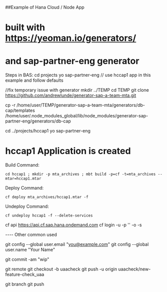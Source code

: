 
##Example of Hana  Cloud   / Node App  
# built with https://yeoman.io/generators/
# and sap-partner-eng  generator


Steps in BAS:
cd projects
yo sap-partner-eng
// use hccap1 app in this example and follow defaults

//fix temporary issue with generator
mkdir ../TEMP
cd TEMP
git clone https://github.com/andrewlunde/generator-sap-a-team-mta.git

cp -r /home/user/TEMP/generator-sap-a-team-mta/generators/db-cap/templates /home/user/.node_modules_global/lib/node_modules/generator-sap-partner-eng/generators/db-cap

cd ../projects/hccap1
yo sap-partner-eng



# hccap1 Application  is created

Build Command:
```
cd hccap1 ; mkdir -p mta_archives ; mbt build -p=cf -t=mta_archives --mtar=hccap1.mtar
```

Deploy Command:
```
cf deploy mta_archives/hccap1.mtar -f
```

Undeploy Command:
```
cf undeploy hccap1 -f --delete-services
```

cf api https://api.cf.sap.hana.ondemand.com
cf login -u <email> -p '<password>' -o <Org> -s <space>




---- Other common used

git config --global user.email "you@example.com"
git config --global user.name "Your Name"

git commit -am "wip"

git remote
git checkout -b uaacheck
git push -u origin uaacheck/new-feature-check_uaa

git branch
git push